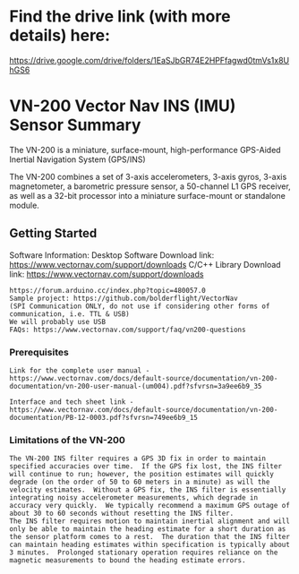 # Find the drive link (with more details) here:
https://drive.google.com/drive/folders/1EaSJbGR74E2HPFfagwd0tmVs1x8UhGS6

# VN-200 Vector Nav INS (IMU) Sensor Summary

The VN-200 is a miniature, surface-mount, high-performance GPS-Aided
Inertial Navigation System (GPS/INS)

The VN-200 combines a set of 3-axis accelerometers, 
3-axis gyros, 3-axis magnetometer, a barometric pressure sensor, 
a 50-channel L1 GPS receiver, as well as a 32-bit
processor into a miniature surface-mount or standalone module.

## Getting Started

Software Information: 
    Desktop Software Download link: https://www.vectornav.com/support/downloads
    C/C++ Library Download link: https://www.vectornav.com/support/downloads

    https://forum.arduino.cc/index.php?topic=480057.0
    Sample project: https://github.com/bolderflight/VectorNav
    (SPI Communication ONLY, do not use if considering other forms of communication, i.e. TTL & USB)
    We will probably use USB
    FAQs: https://www.vectornav.com/support/faq/vn200-questions

### Prerequisites

    Link for the complete user manual - https://www.vectornav.com/docs/default-source/documentation/vn-200-documentation/vn-200-user-manual-(um004).pdf?sfvrsn=3a9ee6b9_35

    Interface and tech sheet link - 
    https://www.vectornav.com/docs/default-source/documentation/vn-200-documentation/PB-12-0003.pdf?sfvrsn=749ee6b9_15


### Limitations of the VN-200

    The VN-200 INS filter requires a GPS 3D fix in order to maintain specified accuracies over time.  If the GPS fix lost, the INS filter will continue to run; however, the position estimates will quickly degrade (on the order of 50 to 60 meters in a minute) as will the velocity estimates.  Without a GPS fix, the INS filter is essentially integrating noisy accelerometer measurements, which degrade in accuracy very quickly.  We typically recommend a maximum GPS outage of about 30 to 60 seconds without resetting the INS filter.
    The INS filter requires motion to maintain inertial alignment and will only be able to maintain the heading estimate for a short duration as the sensor platform comes to a rest.  The duration that the INS filter can maintain heading estimates within specification is typically about 3 minutes.  Prolonged stationary operation requires reliance on the magnetic measurements to bound the heading estimate errors. 
